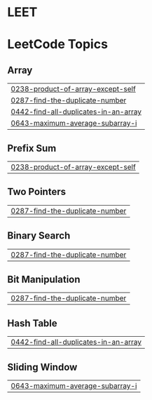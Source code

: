 # LEET
<!---LeetCode Topics Start-->
# LeetCode Topics
## Array
|  |
| ------- |
| [0238-product-of-array-except-self](https://github.com/varunsamalaNEU/LEET/tree/master/0238-product-of-array-except-self) |
| [0287-find-the-duplicate-number](https://github.com/varunsamalaNEU/LEET/tree/master/0287-find-the-duplicate-number) |
| [0442-find-all-duplicates-in-an-array](https://github.com/varunsamalaNEU/LEET/tree/master/0442-find-all-duplicates-in-an-array) |
| [0643-maximum-average-subarray-i](https://github.com/varunsamalaNEU/LEET/tree/master/0643-maximum-average-subarray-i) |
## Prefix Sum
|  |
| ------- |
| [0238-product-of-array-except-self](https://github.com/varunsamalaNEU/LEET/tree/master/0238-product-of-array-except-self) |
## Two Pointers
|  |
| ------- |
| [0287-find-the-duplicate-number](https://github.com/varunsamalaNEU/LEET/tree/master/0287-find-the-duplicate-number) |
## Binary Search
|  |
| ------- |
| [0287-find-the-duplicate-number](https://github.com/varunsamalaNEU/LEET/tree/master/0287-find-the-duplicate-number) |
## Bit Manipulation
|  |
| ------- |
| [0287-find-the-duplicate-number](https://github.com/varunsamalaNEU/LEET/tree/master/0287-find-the-duplicate-number) |
## Hash Table
|  |
| ------- |
| [0442-find-all-duplicates-in-an-array](https://github.com/varunsamalaNEU/LEET/tree/master/0442-find-all-duplicates-in-an-array) |
## Sliding Window
|  |
| ------- |
| [0643-maximum-average-subarray-i](https://github.com/varunsamalaNEU/LEET/tree/master/0643-maximum-average-subarray-i) |
<!---LeetCode Topics End-->